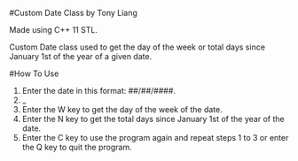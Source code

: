 #Custom Date Class by Tony Liang

Made using C++ 11 STL.

Custom Date class used to get the day of the week or total days since January 1st of the year of a given date.

#How To Use

1. Enter the date in this format: ##/##/####.
2. _
  1. Enter the W key to get the day of the week of the date.
  2. Enter the N key to get the total days since January 1st of the year of the date.
3. Enter the C key to use the program again and repeat steps 1 to 3 or enter the Q key to quit the program.
